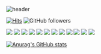 ![header](https://capsule-render.vercel.app/api?type=waving&text=hongmo's%20repo%20👋&animation=twinkling&height=200&color=timeAuto&reversal=true)  

[![Hits](https://hits.seeyoufarm.com/api/count/incr/badge.svg?url=https%3A%2F%2Fgithub.com%2FhongmoSung%2Fhit-counter&count_bg=%23BD3DC8&title_bg=%23555555&icon=github.svg&icon_color=%23E7E7E7&title=hits&edge_flat=false)](https://hits.seeyoufarm.com) 
![GitHub followers](https://img.shields.io/github/followers/hongmoSung?logo=github) 

<img src="https://img.shields.io/badge/azure-0078D4?style=flat&logo=microsoftazure"/></a>
<img src="https://img.shields.io/badge/springboot-6DB33F?style=flat&logo=springboot&logoColor=white"/></a>
<img src="https://img.shields.io/badge/docker-2496ED?style=flat&logo=docker&logoColor=white"/></a>
<img src="https://img.shields.io/badge/kubernetes-326CE5?style=flat&logo=kubernetes&logoColor=white"/></a>
<img src="https://img.shields.io/badge/JavaScript-F7DF1E?style=flat&logo=javascript&logoColor=white"/></a>
<img src="https://img.shields.io/badge/html5-E34F26?style=flat&logo=html5&logoColor=white"/></a>
<img src="https://img.shields.io/badge/java-white?style=flat&logo=openjdk&logoColor=black"/></a>
<img src="https://img.shields.io/badge/mysql-4479A1?style=flat&logo=mysql&logoColor=white"/></a>
<img src="https://img.shields.io/badge/git-F05032?style=flat&logo=git&logoColor=white"/></a>
<img src="https://img.shields.io/badge/jira-0052CC?style=flat&logo=jira&logoColor=white"/></a>
<img src="https://img.shields.io/badge/Hibernate-59666C?style=flat&logo=hibernate&logoColor=white"/></a>
<img src="https://img.shields.io/badge/gcp-ffffff?style=flat&logoColor=tomato&logo=googlecloud"/></a>

[![Anurag's GitHub stats](https://github-readme-stats.vercel.app/api?username=hongmoSung&theme=onedark&show_icons=true&hide_rank=true)](https://github.com/anuraghazra/github-readme-stats)
<!-- [![Top Langs](https://github-readme-stats.vercel.app/api/top-langs/?username=hongmoSung&layout=compact&theme=onedark&langs_count=8)](https://github.com/anuraghazra/github-readme-stats) -->
